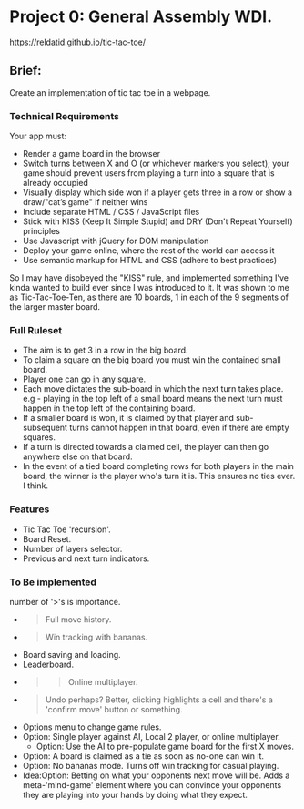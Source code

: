 # Project 0:  General Assembly WDI.

https://reldatid.github.io/tic-tac-toe/

## Brief:

Create an implementation of tic tac toe in a webpage.

### Technical Requirements
Your app must:

- Render a game board in the browser
- Switch turns between X and O (or whichever markers you select); your game should prevent users from playing a turn into a square that is already occupied
- Visually display which side won if a player gets three in a row or show a draw/"cat’s game" if neither wins
- Include separate HTML / CSS / JavaScript files
- Stick with KISS (Keep It Simple Stupid) and DRY (Don't Repeat Yourself) principles
- Use Javascript with jQuery for DOM manipulation
- Deploy your game online, where the rest of the world can access it
- Use semantic markup for HTML and CSS (adhere to best practices)

So I may have disobeyed the "KISS" rule, and implemented something I've kinda wanted to build ever since I was introduced to it. It was shown to me as Tic-Tac-Toe-Ten, as there are 10 boards, 1 in each of the 9 segments of the larger master board.

### Full Ruleset
- The aim is to get 3 in a row in the big board.
- To claim a square on the big board you must win the contained small board.
- Player one can go in any square.
- Each move dictates the sub-board in which the next turn takes place. e.g - playing in the top left of a small board means the next turn must happen in the top left of the containing board.
- If a smaller board is won, it is claimed by that player and sub-subsequent turns cannot happen in that board, even if there are empty squares.
- If a turn is directed towards a claimed cell, the player can then go anywhere else on that board.
- In the event of a tied board completing rows for both players in the main board, the winner is the player who's turn it is. This ensures no ties ever. I think.

### Features

- Tic Tac Toe 'recursion'.
- Board Reset.
- Number of layers selector.
- Previous and next turn indicators.


### To Be implemented

number of '>'s is importance.

- >Full move history.
- >Win tracking with bananas.
- Board saving and loading.
- Leaderboard.
- >>Online multiplayer.
- >Undo perhaps? Better, clicking highlights a cell and there's a 'confirm move' button or something.
- Options menu to change game rules.
- Option: Single player against AI, Local 2 player, or online multiplayer.
  - Option: Use the AI to pre-populate game board for the first X moves.
- Option: A board is claimed as a tie as soon as no-one can win it.
- Option: No bananas mode. Turns off win tracking for casual playing.
- Idea:Option: Betting on what your opponents next move will be. Adds a meta-'mind-game' element where you can convince your opponents they are playing into your hands by doing what they expect.
